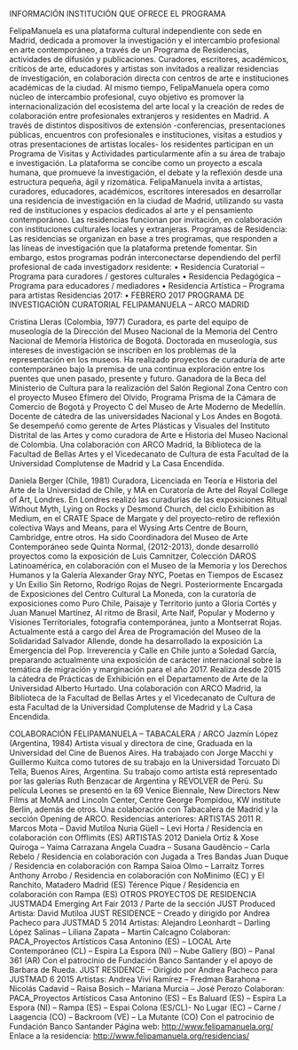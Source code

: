INFORMACIÓN INSTITUCIÓN QUE OFRECE EL PROGRAMA

FelipaManuela es una plataforma cultural independiente con sede en Madrid, dedicada a promover la investigación y el intercambio profesional en arte contemporáneo, a través de un Programa de Residencias, actividades de difusión y publicaciones. Curadores, escritores, académicos, críticos de arte, educadores y artistas son invitados a realizar residencias de investigación, en colaboración directa con centros de arte e instituciones académicas de la ciudad.
Al mismo tiempo, FelipaManuela opera como núcleo de intercambio profesional, cuyo objetivo es promover la internacionalización del ecosistema del arte local y la creación de redes de colaboración entre profesionales extranjeros y  residentes en Madrid. A través de distintos dispositivos de extensión -conferencias, presentaciones públicas, encuentros con profesionales e instituciones, visitas a estudios y otras presentaciones de artistas locales- los residentes participan en un Programa de Visitas y Actividades particularmente afín a su área de trabajo e investigación.
La plataforma se concibe como un proyecto a escala humana, que promueve la investigación, el debate y la reflexión desde una estructura pequeña, ágil y rizomática.
FelipaManuela invita a artistas, curadores, educadores, académicos, escritores interesados en  desarrollar una residencia de investigación en la ciudad de Madrid, utilizando  su vasta red de instituciones y espacios dedicados al arte y el pensamiento contemporáneo. Las residencias funcionan por invitación, en colaboración con instituciones culturales locales y extranjeras.
Programas de Residencia:
Las residencias se organizan en base a tres programas, que responden a las líneas de investigación que la plataforma pretende fomentar. Sin embargo, estos programas podrán interconectarse dependiendo del perfil profesional de cada investigadorx residente:
•	Residencia Curatorial  – Programa para curadores / gestores culturales
•	Residencia Pedagógica – Programa para educadores / mediadores
•	Residencia Artística – Programa para artistas 
Residencias 2017:
•	FEBRERO 2017 PROGRAMA DE INVESTIGACIÓN CURATORIAL  FELIPAMANUELA – ARCO MADRID 

Cristina Lleras (Colombia, 1977)
Curadora, es parte del equipo de museología de la Dirección del Museo Nacional de la Memoria del Centro Nacional de Memoria Histórica de Bogotá. Doctorada en museología, sus intereses de investigación se inscriben en los problemas de la representación en los museos. Ha realizado proyectos de curaduría de arte contemporáneo bajo la premisa de una continua exploración entre los puentes que unen pasado, presente y futuro. Ganadora de la Beca del Ministerio de Cultura para la realización del Salón Regional Zona Centro con el proyecto Museo Efímero del Olvido, Programa Prisma de la Cámara de Comercio de Bogotá y Proyecto C del Museo de Arte Moderno de Medellín. Docente de cátedra de las universidades Nacional y Los Andes en Bogotá. Se desempeñó como gerente de Artes Plásticas y Visuales del Instituto Distrital de las Artes y como curadora de Arte e Historia del Museo Nacional de Colombia. 
Una colaboración con ARCO Madrid, la Biblioteca de la Facultad de Bellas Artes y el Vicedecanato de Cultura de esta Facultad de la Universidad Complutense de Madrid y La Casa Encendida.

Daniela Berger (Chile, 1981)
Curadora, Licenciada en Teoría e Historia del Arte de la Universidad de Chile, y MA en Curatoría de Arte del Royal College of Art, Londres. En Londres realizó las curadurías de las exposiciones Ritual Without Myth, Lying on Rocks y Desmond Church, del ciclo Exhibition as Medium, en el CRATE Space de Margate y del proyecto-retiro de reflexión colectiva Ways and Means, para el Wysing Arts Centre de Bourn, Cambridge, entre otros.  Ha sido Coordinadora del Museo de Arte Contemporáneo sede Quinta Normal, (2012-2013), donde desarrolló proyectos como la exposición de Luis Camnitzer, Colección DAROS Latinoamérica, en colaboración con el Museo de la Memoria y los Derechos Humanos y la Galería Alexander Gray NYC, Poetas en Tiempos de Escasez y Un Exilio Sin Retorno, Rodrigo Rojas de Negri. Posteriormente Encargada de Exposiciones del Centro Cultural La Moneda, con la curatoría de exposiciones como Puro Chile, Paisaje y Territorio junto a Gloria Cortés y Juan Manuel Martínez, Al ritmo de Brasil, Arte Naif, Popular y Moderno y Visiones Territoriales, fotografía contemporánea, junto a Montserrat Rojas. Actualmente está a cargo del Área de Programación del Museo de la Solidaridad Salvador Allende, donde ha desarrollado la exposición La Emergencia del Pop. Irreverencia y Calle en Chile junto a Soledad García, preparando actualmente una exposición de carácter internacional sobre la temática de migración y marginación para el año 2017.  Realiza desde 2015 la cátedra de Prácticas de Exhibición en el Departamento de Arte de la Universidad Alberto Hurtado. 
Una colaboración con ARCO Madrid, la Biblioteca de la Facultad de Bellas Artes y el Vicedecanato de Cultura de esta Facultad de la Universidad Complutense de Madrid y La Casa Encendida.

COLABORACIÓN FELIPAMANUELA – TABACALERA / ARCO
Jazmín López  (Argentina, 1984)
Artista visual y directora de cine, Graduada en la Universidad del Cine de Buenos Aires. Ha trabajado con Jorge Macchi y Guillermo Kuitca como tutores de su trabajo en la Universidad Torcuato Di Tella, Buenos Aires, Argentina.  Su trabajo como artista está representado por las galerías Ruth Benzacar de Argentina y REVOLVER de Perú. Su película Leones se presentó en la 69 Venice Biennale, New Directors New Films at MoMA and Lincoln Center, Centre George Pompidou, KW institute Berlin, además de otros.
 Una colaboración con Tabacalera de Madrid y la sección Opening de ARCO.
Residencias anteriores:
ARTISTAS  2011
R. Marcos Mota  – David Mutiloa
Nuria Güell – Levi Horta    /    Residencia en colaboración con Offlimits (ES)
ARTISTAS 2012
Daniela Ortiz & Xose Quiroga – Yaima Carrazana
Angela Cuadra – Susana Gaudêncio – Carla Rebelo     /    Residencia en colaboración con Jugada a Tres Bandas
Juan Duque    /    Residencia en colaboración con Rampa
Saioa Olmo – Larraitz Torres
Anthony Arrobo    /    Residencia en colaboración con NoMinimo (EC) y El Ranchito, Matadero Madrid (ES)
Térence Pique    /    Residencia en colaboración con Rampa (ES)
OTROS PROYECTOS DE RESIDENCIA 
JUSTMAD4 Emerging Art Fair    2013    / Parte de la sección JUST Produced
Artista: David Mutiloa
JUST RESIDENCE – Creado y dirigido por Andrea Pacheco para JUSTMAD 5  2014
Artistas: Alejandro Leonhardt – Darling López Salinas – Liliana Zapata – Martin Calcagno
Colaboran:  PACA_Proyectos Artísticos Casa Antonino (ES) –  LOCAL Arte Contemporáneo (CL) – Espira La Espora (NI) – Nube Gallery (BO) – Panal 361 (AR)
Con el patrocinio de Fundación Banco Santander y el apoyo de Barbara de Rueda.
JUST RESIDENCE – Dirigido por Andrea Pacheco para JUSTMAD  6  2015
Artistas: Andrea Vivi Ramírez – Fredman Barahona – Nicolás Cadavid – Raisa Bosich – Mariana Murcia – José Perozo
Colaboran: PACA_Proyectos Artísticos Casa Antonino (ES) – Es Baluard  (ES) –  Espira La Espora (NI) – Rampa (ES) – Espai Colona (ES/CL)- No Lugar (EC) – Carne / Laagencia (CO) – Backroom (VE) – La Mutante (CO)
Con el patrocinio de Fundación Banco Santander
Página web: http://www.felipamanuela.org/
Enlace a la residencia: http://www.felipamanuela.org/residencias/
